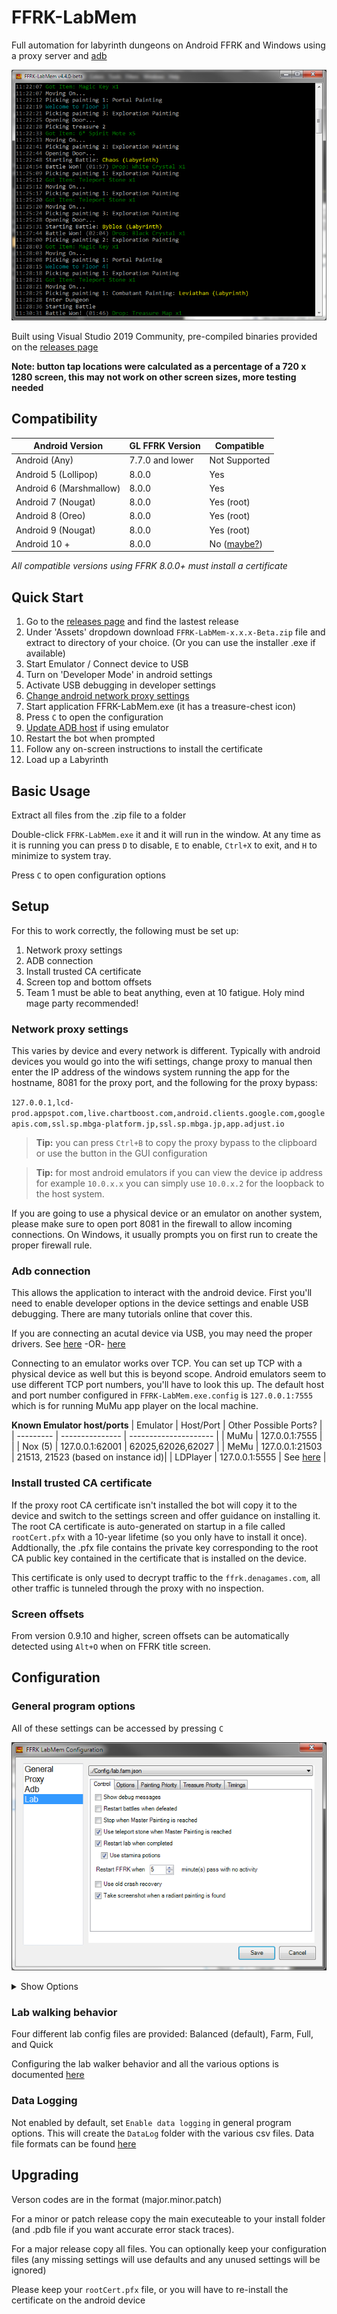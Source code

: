 # FFRK-LabMem
Full automation for labyrinth dungeons on Android FFRK and Windows using a proxy server and [adb](https://developer.android.com/studio/command-line/adb)

![App Screenshot](/docs/img/screenshot_01.png)

Built using Visual Studio 2019 Community, pre-compiled binaries provided on the [releases page](https://github.com/HughJeffner/FFRK-LabMem/releases)

**Note: button tap locations were calculated as a percentage of a 720 x 1280 screen, this may not work on other screen sizes, more testing needed**

## Compatibility
| Android Version                 | GL FFRK Version | Compatible |
| ------------------------------- | --------------- | ---------- |
| Android (Any)                   | 7.7.0 and lower | Not Supported|
| Android 5 (Lollipop)            | 8.0.0           | Yes        |
| Android 6 (Marshmallow)         | 8.0.0           | Yes        |
| Android 7 (Nougat)              | 8.0.0           | Yes (root) |
| Android 8 (Oreo)                | 8.0.0           | Yes (root) |
| Android 9 (Nougat)              | 8.0.0           | Yes (root) |
| Android 10 +                    | 8.0.0           | No ([maybe?](https://docs.mitmproxy.org/stable/howto-install-system-trusted-ca-android/#instructions-for-api-level--28))|        |

_All compatible versions using FFRK 8.0.0+ must install a certificate_

## Quick Start
1. Go to the [releases page](https://github.com/HughJeffner/FFRK-LabMem/releases) and find the lastest release
2. Under 'Assets' dropdown download `FFRK-LabMem-x.x.x-Beta.zip` file and extract to directory of your choice. (Or you can use the installer .exe if available)
3. Start Emulator / Connect device to USB
4. Turn on 'Developer Mode' in android settings 
5. Activate USB debugging in developer settings
6. [Change android network proxy settings](#proxysetting)
7. Start application FFRK-LabMem.exe (it has a treasure-chest icon)
8. Press `C` to open the configuration
9. [Update ADB host](#adbconnection) if using emulator
10. Restart the bot when prompted
11. Follow any on-screen instructions to install the certificate
12. Load up a Labyrinth

## Basic Usage
Extract all files from the .zip file to a folder

Double-click `FFRK-LabMem.exe` it and it will run in the window.  At any time as it is running you can press `D` to disable, `E` to enable, `Ctrl+X` to exit, and `H` to minimize to system tray.

Press `C` to open configuration options

## Setup
For this to work correctly, the following must be set up:
1. Network proxy settings
2. ADB connection
3. Install trusted CA certificate
4. Screen top and bottom offsets
5. Team 1 must be able to beat anything, even at 10 fatigue.  Holy mind mage party recommended!

### <a name="proxysetting"></a>Network proxy settings
This varies by device and every network is different.  Typically with android devices you would go into the wifi settings, change proxy to manual then enter the IP address of the windows system running the app for the hostname, 8081 for the proxy port, and the following for the proxy bypass:

`127.0.0.1,lcd-prod.appspot.com,live.chartboost.com,android.clients.google.com,googleapis.com,ssl.sp.mbga-platform.jp,ssl.sp.mbga.jp,app.adjust.io`

> **Tip:** you can press `Ctrl+B` to copy the proxy bypass to the clipboard or use the button in the GUI configuration

> **Tip:** for most android emulators if you can view the device ip address for example `10.0.x.x` you can simply use `10.0.x.2` for the loopback to the host system.

If you are going to use a physical device or an emulator on another system, please make sure to open port 8081 in the firewall to allow incoming connections.  On Windows, it usually prompts you on first run to create the proper firewall rule.

### <a name="adbconnection"></a>Adb connection
This allows the application to interact with the android device. First you'll need to enable developer options in the device settings and enable USB debugging.  There are many tutorials online that cover this.

If you are connecting an acutal device via USB, you may need the proper drivers.  See [here](https://developer.android.com/studio/run/oem-usb) -OR- [here](https://adb.clockworkmod.com/)

Connecting to an emulator works over TCP.  You can set up TCP with a physical device as well but this is beyond scope.  Android emulators seem to use different TCP port numbers, you'll have to look this up.  The default host and port number configured in `FFRK-LabMem.exe.config` is `127.0.0.1:7555` which is for running MuMu app player on the local machine.

**Known Emulator host/ports**
| Emulator  | Host/Port       | Other Possible Ports? |
| --------- | --------------- | --------------------- |
| MuMu      | 127.0.0.1:7555  |                       |
| Nox (5)   | 127.0.0.1:62001 | 62025,62026,62027     |
| MeMu      | 127.0.0.1:21503 | 21513, 21523 (based on instance id)|
| LDPlayer  | 127.0.0.1:5555  | See [here](https://www.ldplayer.net/apps/adb-debugging-on-pc.html) |

### Install trusted CA certificate
If the proxy root CA certificate isn't installed the bot will copy it to the device and switch to the settings screen and offer guidance on installing it.  The root CA certificate is auto-generated on startup in a file called `rootCert.pfx` with a 10-year lifetime (so you only have to install it once).  Addtionally, the .pfx file contains the private key corresponding to the root CA public key contained in the certificate that is installed on the device.

This certificate is only used to decrypt traffic to the `ffrk.denagames.com`, all other traffic is tunneled through the proxy with no inspection.

### Screen offsets
From version 0.9.10 and higher, screen offsets can be automatically detected using `Alt+O` when on FFRK title screen.

## Configuration
### General program options

All of these settings can be accessed by pressing `C`

![Config Screenshot](/docs/img/config_lab_01.png)

<details>
  <summary>Show Options</summary>
  
| Property                  | Description                                | Default  |
| ------------------------- | ------------------------------------------ | -------- |
| console.timestamps        | Show timestamps in console                 | true     |
| console.debug             | Show general program debugging information | false    |
| adb.path                  | Path to ADB executeable, it's included     | adb.exe  |
| adb.host                  | TCP host to connect to ADB, if using, ignored if connected via USB       | 127.0.0.1:7555 |
| proxy.port                | TCP port to listen for proxy requests      | 8081     |
| proxy.secure              | Enable https proxy (FFRK 8.0.0)            | true     |
| proxy.blocklist           | Path to a file which domains should be blocked.  One domain name per line | |
| lab.configFile            | Lab config file path, see below            | Config/lab.balanced.json |
| screen.topOffset          | Number of pixels of the gray bar at the top of FFRK, 0 for none, -1 to prompt auto-detect | -1 |
| screen.bottomOffset       | Number of pixels of the gray bar at the bottom of FFRK, 0 for none, -1 to prompt auto-detect | -1 |
| updates.checkForUpdates   | Checks the releases page for new versions  | true     |
| updates.includePrerelease | Includes pre-release (testing) versions when checking for new releases | false |
| datalogger.enabled        | When enabled, logs various data to files in the DataLog directory | false |
</details>

### Lab walking behavior
Four different lab config files are provided: Balanced (default), Farm, Full, and Quick

Configuring the lab walker behavior and all the various options is documented [here](./FFRK-LabMem/Config/readme.md)

### Data Logging
Not enabled by default, set `Enable data logging` in general program options.  This will create the `DataLog` folder with the various csv files.  Data file formats can be found [here](./FFRK-LabMem/Data/readme.md)

## Upgrading
Verson codes are in the format (major.minor.patch)

For a minor or patch release copy the main executeable to your install folder (and .pdb file if you want accurate error stack traces).

For a major release copy all files.  You can optionally keep your configuration files (any missing settings will use defaults and any unused settings will be ignored)

Please keep your `rootCert.pfx` file, or you will have to re-install the certificate on the android device
